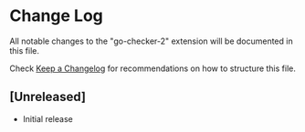 # Change Log

All notable changes to the "go-checker-2" extension will be documented in this file.

Check [Keep a Changelog](http://keepachangelog.com/) for recommendations on how to structure this file.

## [Unreleased]

- Initial release